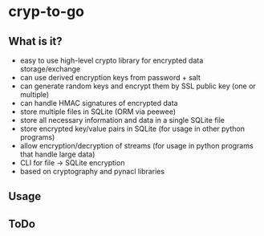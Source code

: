 # cryp-to-go

## What is it?

- easy to use high-level crypto library for encrypted data storage/exchange
- can use derived encryption keys from password + salt
- can generate random keys and encrypt them by SSL public key (one or multiple)
- can handle HMAC signatures of encrypted data
- store multiple files in SQLite (ORM via peewee)
- store all necessary information and data in a single SQLite file
- store encrypted key/value pairs in SQLite (for usage in other python programs)
- allow encryption/decryption of streams (for usage in python programs that handle large data)
- CLI for file -> SQLite encryption
- based on cryptography and pynacl libraries

## Usage

## ToDo

